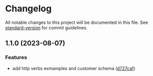 # Changelog

All notable changes to this project will be documented in this file. See [standard-version](https://github.com/conventional-changelog/standard-version) for commit guidelines.

## 1.1.0 (2023-08-07)


### Features

* add http verbs exmamples and customer schema ([d727caf](https://github.com/nullbeam/example-node-ts/commit/d727caf556d9061843cea6d31c90c6afd41b4d76))
